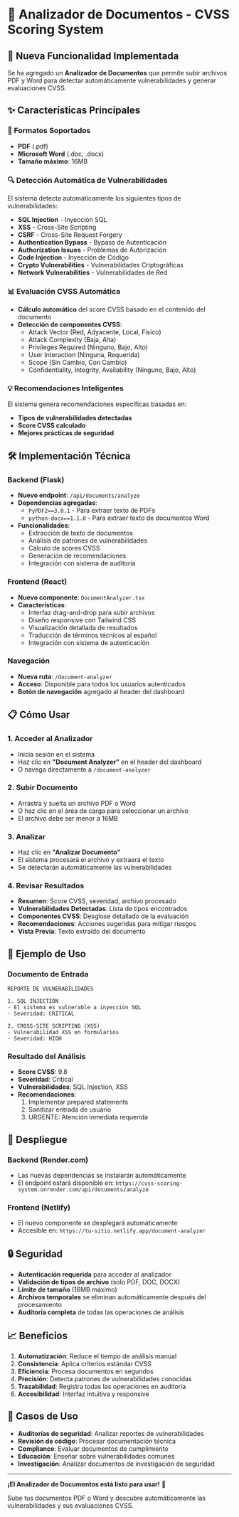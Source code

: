 # 📄 Analizador de Documentos - CVSS Scoring System

## 🚀 **Nueva Funcionalidad Implementada**

Se ha agregado un **Analizador de Documentos** que permite subir archivos PDF y Word para detectar automáticamente vulnerabilidades y generar evaluaciones CVSS.

## ✨ **Características Principales**

### **📁 Formatos Soportados**
- **PDF** (.pdf)
- **Microsoft Word** (.doc, .docx)
- **Tamaño máximo**: 16MB

### **🔍 Detección Automática de Vulnerabilidades**
El sistema detecta automáticamente los siguientes tipos de vulnerabilidades:

- **SQL Injection** - Inyección SQL
- **XSS** - Cross-Site Scripting
- **CSRF** - Cross-Site Request Forgery
- **Authentication Bypass** - Bypass de Autenticación
- **Authorization Issues** - Problemas de Autorización
- **Code Injection** - Inyección de Código
- **Crypto Vulnerabilities** - Vulnerabilidades Criptográficas
- **Network Vulnerabilities** - Vulnerabilidades de Red

### **📊 Evaluación CVSS Automática**
- **Cálculo automático** del score CVSS basado en el contenido del documento
- **Detección de componentes CVSS**:
  - Attack Vector (Red, Adyacente, Local, Físico)
  - Attack Complexity (Baja, Alta)
  - Privileges Required (Ninguno, Bajo, Alto)
  - User Interaction (Ninguna, Requerida)
  - Scope (Sin Cambio, Con Cambio)
  - Confidentiality, Integrity, Availability (Ninguno, Bajo, Alto)

### **💡 Recomendaciones Inteligentes**
El sistema genera recomendaciones específicas basadas en:
- **Tipos de vulnerabilidades detectadas**
- **Score CVSS calculado**
- **Mejores prácticas de seguridad**

## 🛠️ **Implementación Técnica**

### **Backend (Flask)**
- **Nuevo endpoint**: `/api/documents/analyze`
- **Dependencias agregadas**:
  - `PyPDF2==3.0.1` - Para extraer texto de PDFs
  - `python-docx==1.1.0` - Para extraer texto de documentos Word
- **Funcionalidades**:
  - Extracción de texto de documentos
  - Análisis de patrones de vulnerabilidades
  - Cálculo de scores CVSS
  - Generación de recomendaciones
  - Integración con sistema de auditoría

### **Frontend (React)**
- **Nuevo componente**: `DocumentAnalyzer.tsx`
- **Características**:
  - Interfaz drag-and-drop para subir archivos
  - Diseño responsive con Tailwind CSS
  - Visualización detallada de resultados
  - Traducción de términos técnicos al español
  - Integración con sistema de autenticación

### **Navegación**
- **Nueva ruta**: `/document-analyzer`
- **Acceso**: Disponible para todos los usuarios autenticados
- **Botón de navegación** agregado al header del dashboard

## 📋 **Cómo Usar**

### **1. Acceder al Analizador**
- Inicia sesión en el sistema
- Haz clic en **"Document Analyzer"** en el header del dashboard
- O navega directamente a `/document-analyzer`

### **2. Subir Documento**
- Arrastra y suelta un archivo PDF o Word
- O haz clic en el área de carga para seleccionar un archivo
- El archivo debe ser menor a 16MB

### **3. Analizar**
- Haz clic en **"Analizar Documento"**
- El sistema procesará el archivo y extraerá el texto
- Se detectarán automáticamente las vulnerabilidades

### **4. Revisar Resultados**
- **Resumen**: Score CVSS, severidad, archivo procesado
- **Vulnerabilidades Detectadas**: Lista de tipos encontrados
- **Componentes CVSS**: Desglose detallado de la evaluación
- **Recomendaciones**: Acciones sugeridas para mitigar riesgos
- **Vista Previa**: Texto extraído del documento

## 🔧 **Ejemplo de Uso**

### **Documento de Entrada**
```
REPORTE DE VULNERABILIDADES

1. SQL INJECTION
- El sistema es vulnerable a inyección SQL
- Severidad: CRITICAL

2. CROSS-SITE SCRIPTING (XSS)
- Vulnerabilidad XSS en formularios
- Severidad: HIGH
```

### **Resultado del Análisis**
- **Score CVSS**: 9.8
- **Severidad**: Critical
- **Vulnerabilidades**: SQL Injection, XSS
- **Recomendaciones**:
  1. Implementar prepared statements
  2. Sanitizar entrada de usuario
  3. URGENTE: Atención inmediata requerida

## 🚀 **Despliegue**

### **Backend (Render.com)**
- Las nuevas dependencias se instalarán automáticamente
- El endpoint estará disponible en: `https://cvss-scoring-system.onrender.com/api/documents/analyze`

### **Frontend (Netlify)**
- El nuevo componente se desplegará automáticamente
- Accesible en: `https://tu-sitio.netlify.app/document-analyzer`

## 🔒 **Seguridad**

- **Autenticación requerida** para acceder al analizador
- **Validación de tipos de archivo** (solo PDF, DOC, DOCX)
- **Límite de tamaño** (16MB máximo)
- **Archivos temporales** se eliminan automáticamente después del procesamiento
- **Auditoría completa** de todas las operaciones de análisis

## 📈 **Beneficios**

1. **Automatización**: Reduce el tiempo de análisis manual
2. **Consistencia**: Aplica criterios estándar CVSS
3. **Eficiencia**: Procesa documentos en segundos
4. **Precisión**: Detecta patrones de vulnerabilidades conocidas
5. **Trazabilidad**: Registra todas las operaciones en auditoría
6. **Accesibilidad**: Interfaz intuitiva y responsive

## 🎯 **Casos de Uso**

- **Auditorías de seguridad**: Analizar reportes de vulnerabilidades
- **Revisión de código**: Procesar documentación técnica
- **Compliance**: Evaluar documentos de cumplimiento
- **Educación**: Enseñar sobre vulnerabilidades comunes
- **Investigación**: Analizar documentos de investigación de seguridad

---

**¡El Analizador de Documentos está listo para usar!** 🎉

Sube tus documentos PDF o Word y descubre automáticamente las vulnerabilidades y sus evaluaciones CVSS.

